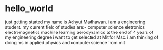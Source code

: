# hello_world
just getting started 
my name is Achyut Madhawan. i am a engineering  student. my current field of studies are:-
computer science
eletronics
electromagnetics 
machine learning
aerodynamics
at the end of 4 years of my engineering degree i want to get selected at Mit for Msc.
i am thinking of doing ms in applied physics and computer science from mit
